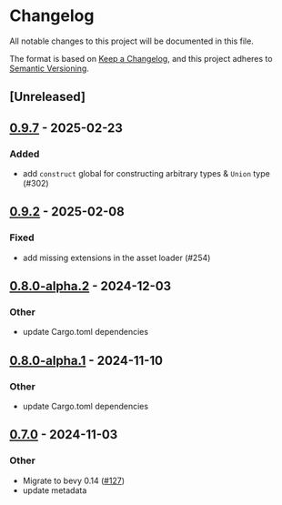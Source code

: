 # Changelog

All notable changes to this project will be documented in this file.

The format is based on [Keep a Changelog](https://keepachangelog.com/en/1.0.0/),
and this project adheres to [Semantic Versioning](https://semver.org/spec/v2.0.0.html).

## [Unreleased]

## [0.9.7](https://github.com/makspll/bevy_mod_scripting/compare/bevy_mod_scripting_rhai-v0.9.6...bevy_mod_scripting_rhai-v0.9.7) - 2025-02-23

### Added

- add `construct` global for constructing arbitrary types & `Union` type (#302)

## [0.9.2](https://github.com/makspll/bevy_mod_scripting/compare/bevy_mod_scripting_rhai-v0.9.1...bevy_mod_scripting_rhai-v0.9.2) - 2025-02-08

### Fixed

- add missing extensions in the asset loader (#254)

## [0.8.0-alpha.2](https://github.com/makspll/bevy_mod_scripting/compare/bevy_mod_scripting_rhai-v0.8.0-alpha.1...bevy_mod_scripting_rhai-v0.8.0-alpha.2) - 2024-12-03

### Other

- update Cargo.toml dependencies

## [0.8.0-alpha.1](https://github.com/makspll/bevy_mod_scripting/compare/bevy_mod_scripting_rhai-v0.8.0-alpha.0...bevy_mod_scripting_rhai-v0.8.0-alpha.1) - 2024-11-10

### Other

- update Cargo.toml dependencies

## [0.7.0](https://github.com/makspll/bevy_mod_scripting/compare/bevy_mod_scripting_rhai-v0.6.0...bevy_mod_scripting_rhai-v0.7.0) - 2024-11-03

### Other

- Migrate to bevy 0.14 ([#127](https://github.com/makspll/bevy_mod_scripting/pull/127))
- update metadata
